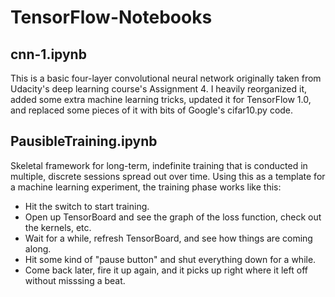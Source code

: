 # TensorFlow-Notebooks

## cnn-1.ipynb
This is a basic four-layer convolutional neural network originally taken from Udacity's deep learning course's Assignment 4. I heavily reorganized it, added some extra machine learning tricks, updated it for TensorFlow 1.0, and replaced some pieces of it with bits of Google's cifar10.py code.

## PausibleTraining.ipynb
Skeletal framework for long-term, indefinite training that is conducted in multiple, discrete sessions spread out over time.  Using this as a template for a machine learning experiment, the training phase works like this:
- Hit the switch to start training.
- Open up TensorBoard and see the graph of the loss function, check out the kernels, etc.
- Wait for a while, refresh TensorBoard, and see how things are coming along.
- Hit some kind of "pause button" and shut everything down for a while.
- Come back later, fire it up again, and it picks up right where it left off without misssing a beat.
